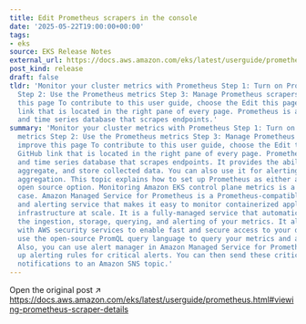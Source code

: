```yaml
---
title: Edit Prometheus scrapers in the console
date: '2025-05-22T19:00:00+00:00'
tags:
- eks
source: EKS Release Notes
external_url: https://docs.aws.amazon.com/eks/latest/userguide/prometheus.html#viewing-prometheus-scraper-details
post_kind: release
draft: false
tldr: 'Monitor your cluster metrics with Prometheus Step 1: Turn on Prometheus metrics
  Step 2: Use the Prometheus metrics Step 3: Manage Prometheus scrapers Help improve
  this page To contribute to this user guide, choose the Edit this page on GitHub
  link that is located in the right pane of every page. Prometheus is a monitoring
  and time series database that scrapes endpoints.'
summary: 'Monitor your cluster metrics with Prometheus Step 1: Turn on Prometheus
  metrics Step 2: Use the Prometheus metrics Step 3: Manage Prometheus scrapers Help
  improve this page To contribute to this user guide, choose the Edit this page on
  GitHub link that is located in the right pane of every page. Prometheus is a monitoring
  and time series database that scrapes endpoints. It provides the ability to query,
  aggregate, and store collected data. You can also use it for alerting and alert
  aggregation. This topic explains how to set up Prometheus as either a managed or
  open source option. Monitoring Amazon EKS control plane metrics is a common use
  case. Amazon Managed Service for Prometheus is a Prometheus-compatible monitoring
  and alerting service that makes it easy to monitor containerized applications and
  infrastructure at scale. It is a fully-managed service that automatically scales
  the ingestion, storage, querying, and alerting of your metrics. It also integrates
  with AWS security services to enable fast and secure access to your data. You can
  use the open-source PromQL query language to query your metrics and alert on them.
  Also, you can use alert manager in Amazon Managed Service for Prometheus to set
  up alerting rules for critical alerts. You can then send these critical alerts as
  notifications to an Amazon SNS topic.'
---
```

Open the original post ↗ https://docs.aws.amazon.com/eks/latest/userguide/prometheus.html#viewing-prometheus-scraper-details
